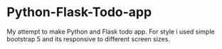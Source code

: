 # Python-Flask-Todo-app
My attempt to make Python and Flask todo app. For style i used simple bootstrap 5 and its responsive to different screen sizes.

